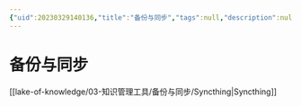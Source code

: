 ```yaml
---
{"uid":20230329140136,"title":"备份与同步","tags":null,"description":null,"author":null,"type":"other","draft":false,"editable":false,"modified":20230825095846,"dg-publish":true,"permalink":"/lake-of-knowledge/03///","dgPassFrontmatter":true}
---
```



# 备份与同步

[[lake-of-knowledge/03-知识管理工具/备份与同步/Syncthing\|Syncthing]]